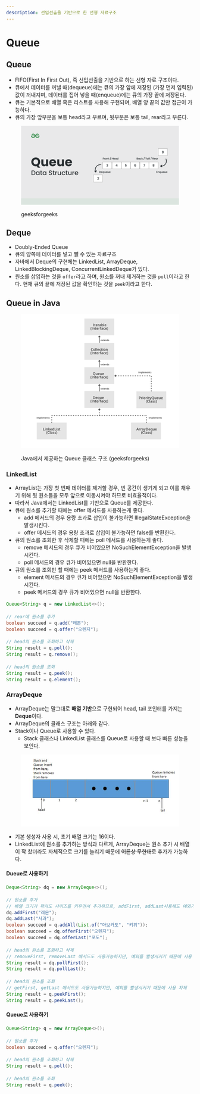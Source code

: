 ```yaml
---
description: 선입선출을 기반으로 한 선형 자료구조
---
```


# Queue

## Queue

* FIFO(First In First Out), 즉 선입선출을 기반으로 하는 선형 자료 구조이다.
* 큐에서 데이터를 꺼낼 때(dequeue)에는 큐의 가장 앞에 저장된 (가장 먼저 입력된) 값이 꺼내지며, 데이터를 집어 넣을 때(enqueue)에는 큐의 가장 끝에 저장된다.
* 큐는 기본적으로 배열 혹은 리스트를 사용해 구현되며, 배열 양 끝의 값만 접근이 가능하다.
* 큐의 가장 앞부분을 보통 head라고 부르며, 뒷부분은 보통 tail, rear라고 부른다.

<figure><img src="../../.gitbook/assets/image (33) (1) (1).png" alt=""><figcaption><p>geeksforgeeks</p></figcaption></figure>

## Deque

* Doubly-Ended Queue
* 큐의 양쪽에 데이터를 넣고 뺄 수 있는 자료구조
* 자바에서 Deque의 구현체는 LinkedList, ArrayDeque, LinkedBlockingDeque, ConcurrentLinkedDeque가 있다.
* 원소를 삽입하는 것을 `offer`라고 하며, 원소를 꺼내 제거하는 것을 `poll`이라고 한다. 현재 큐의 끝에 저장된 값을 확인하는 것을 `peek`이라고 한다.

## Queue in Java

<figure><img src="../../.gitbook/assets/image (38) (1).png" alt=""><figcaption><p>Java에서 제공하는 Queue 클래스 구조 (geeksforgeeks)</p></figcaption></figure>

### LinkedList

* ArrayList는 가장 첫 번째 데이터를 제거할 경우, 빈 공간이 생기게 되고 이를 채우기 위해 뒷 원소들을 모두 앞으로 이동시켜야 하므로 비효율적이다.
* 따라서 Java에서는 LinkedList를 기반으로 Queue를 제공한다.
* 큐에 원소를 추가할 때에는 offer 메서드를 사용하는게 좋다.
  * add 메서드의 경우 용량 초과로 삽입이 불가능하면 IllegalStateException을 발생시킨다.
  * offer 메서드의 경우 용량 초과로 삽입이 불가능하면 false를 반환한다.
* 큐의 원소를 조회한 후 삭제할 때에는 poll 메서드를 사용하는게 좋다.
  * remove 메서드의 경우 큐가 비어있으면 NoSuchElementException을 발생시킨다.
  * poll 메서드의 경우 큐가 비어있으면 null을 반환한다.
* 큐의 원소를 조회만 할 때에는 peek 메서드를 사용하는게 좋다.
  * element 메서드의 경우 큐가 비어있으면 NoSuchElementException을 발생시킨다.
  * peek 메서드의 경우 큐가 비어있으면 null을 반환한다.

```java
Queue<String> q = new LinkedList<>();

// rear에 원소를 추가
boolean succeed = q.add("레몬");
boolean succeed = q.offer("오렌지"); 

// head의 원소를 조회하고 삭제
String result = q.poll();
String result = q.remove();

// head의 원소를 조회
String result = q.peek();
String result = q.element();
```

### ArrayDeque

* ArrayDeque는 말그대로 **배열 기반**으로 구현되어 head, tail 포인터를 가지는 **Deque**이다.
* ArrayDeque의 클래스 구조는 아래와 같다.
* Stack이나 Queue로 사용할 수 있다.
  * Stack 클래스나 LinkedList 클래스를 Queue로 사용할 때 보다 빠른 성능을 보인다.

<figure><img src="../../.gitbook/assets/image (34) (1).png" alt=""><figcaption></figcaption></figure>

* 기본 생성자 사용 시, 초기 배열 크기는 16이다.
* LinkedList에 원소를 추가하는 방식과 다르게, ArrayDeque는 원소 추가 시 배열이 꽉 찼더라도 자체적으로 크기를 늘리기 때문에 ~~이론상 무한대로~~ 추가가 가능하다.

#### Dueue로 사용하기

```java
Deque<String> dq = new ArrayDeque<>();

// 원소를 추가
// 배열 크기가 꽉차도 사이즈를 키우면서 추가하므로, addFirst, addLast사용해도 예외가 발생하지 않으므로 괜찮음
dq.addFirst("레몬");
dq.addLast("사과");
boolean succeed = q.addAll(List.of("아보카도", "키위"));
boolean succeed = dq.offerFirst("오렌지");
boolean succeed = dq.offerLast("포도"); 

// head의 원소를 조회하고 삭제
// removeFirst, removeLast 메서드도 사용가능하지만, 예외를 발생시키기 때문에 사용 자제
String result = dq.pollFirst();
String result = dq.pollLast();

// head의 원소를 조회
// getFirst, getLast 메서드도 사용가능하지만, 예외를 발생시키기 때문에 사용 자제
String result = q.peekFirst();
String result = q.peekLast();
```

#### Queue로 사용하기

```java
Queue<String> q = new ArrayDeque<>();

// 원소를 추가
boolean succeed = q.offer("오렌지");

// head의 원소를 조회하고 삭제
String result = q.poll();

// head의 원소를 조회
String result = q.peek();
```
